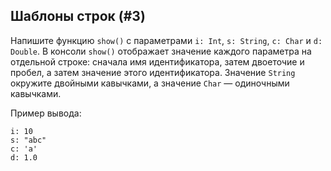 ## Шаблоны строк (#3)

Напишите функцию `show()` с параметрами `i: Int`, `s: String`, `c: Char` и `d: Double`. В консоли `show()` отображает значение каждого параметра на отдельной строке: сначала имя идентификатора, затем двоеточие и пробел, а затем значение этого идентификатора. Значение `String` окружите двойными кавычками, а значение `Char` — одиночными кавычками.

Пример вывода:

```text
i: 10
s: "abc"
c: 'a'
d: 1.0
```